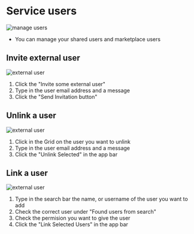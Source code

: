 # Service users

![manage users](../../.gitbook/assets/services-mageusers-page.png)

* You can manage your shared users and marketplace users

## Invite external user

![external user](../../.gitbook/assets/Invite-some-external-user.png)

1. Click the "Invite some external user"
2. Type in the user email address and a message
3. Click the "Send Invitation button"

## Unlink a user

![external user](../../.gitbook/assets/Invite-some-external-user.png)

1. Click in the Grid on the user you want to unlink
2. Type in the user email address and a message
3. Click the "Unlink Selected" in the app bar

## Link a user

![external user](../../.gitbook/assets/Invite-some-external-user.png)

1. Type in the search bar the name, or username of the user you want to add
2. Check the correct user under "Found users from search"
3. Check the permision you want to give the user
4. Click the "Link Selected Users" in the app bar
